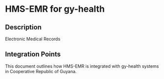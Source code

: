 # HMS-EMR for gy-health

## Description

Electronic Medical Records

## Integration Points

This document outlines how HMS-EMR is integrated with gy-health systems in Cooperative Republic of Guyana.
